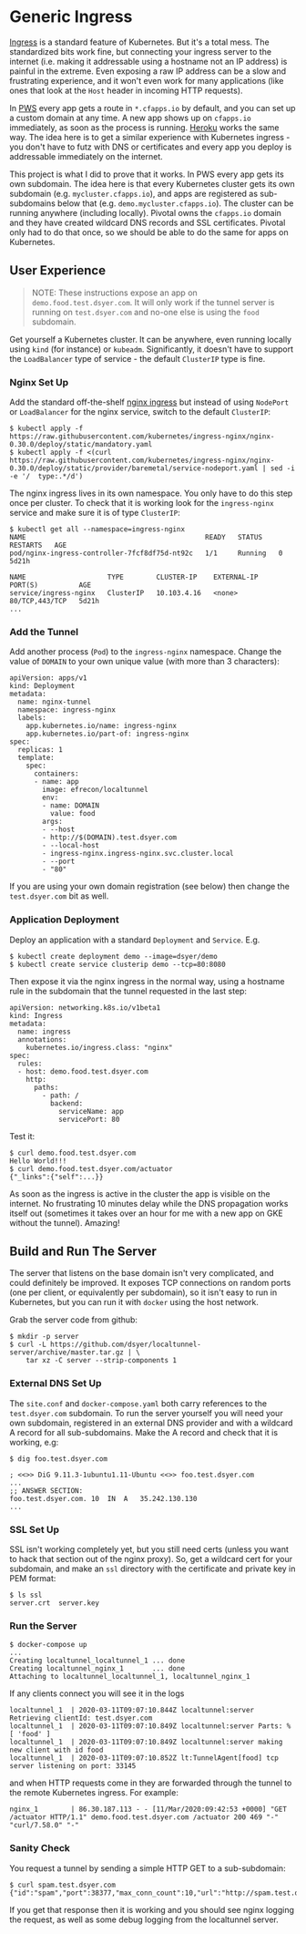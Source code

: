# Generic Ingress

[Ingress](https://kubernetes.io/docs/concepts/services-networking/ingress/) is a standard feature of Kubernetes. But it's a total mess. The standardized bits work fine, but connecting your ingress server to the internet (i.e. making it addressable using a hostname not an IP address) is painful in the extreme. Even exposing a raw IP address can be a slow and frustrating experience, and it won't even work for many applications (like ones that look at the `Host` header in incoming HTTP requests).

In [PWS](https://run.pivotal.io/) every app gets a route in `*.cfapps.io` by default, and you can set up a custom domain at any time. A new app shows up on `cfapps.io` immediately, as soon as the process is running. [Heroku](https://heroku.com) works the same way. The idea here is to get a similar experience with Kubernetes ingress - you don't have to futz with DNS or certificates and every app you deploy is addressable immediately on the internet. 

This project is what I did to prove that it works. In PWS every app gets its own subdomain. The idea here is that every Kubernetes cluster gets its own subdomain (e.g. `mycluster.cfapps.io`), and apps are registered as sub-subdomains below that (e.g. `demo.mycluster.cfapps.io`). The cluster can be running anywhere (including locally). Pivotal owns the `cfapps.io` domain and they have created wildcard DNS records and SSL certificates. Pivotal only had to do that once, so we should be able to do the same for apps on Kubernetes.

## User Experience

> NOTE: These instructions expose an app on `demo.food.test.dsyer.com`. It will only work if the tunnel server is running on `test.dsyer.com` and no-one else is using the `food` subdomain.

Get yourself a Kubernetes cluster. It can be anywhere, even running locally using `kind` (for instance) or `kubeadm`. Significantly, it doesn't have to support the `LoadBalancer` type of service - the default `ClusterIP` type is fine.

### Nginx Set Up

Add the standard off-the-shelf [nginx ingress](https://github.com/kubernetes/ingress-nginx) but instead of using `NodePort` or `LoadBalancer` for the nginx service, switch to the default `ClusterIP`:

```
$ kubectl apply -f https://raw.githubusercontent.com/kubernetes/ingress-nginx/nginx-0.30.0/deploy/static/mandatory.yaml
$ kubectl apply -f <(curl https://raw.githubusercontent.com/kubernetes/ingress-nginx/nginx-0.30.0/deploy/static/provider/baremetal/service-nodeport.yaml | sed -i -e '/  type:.*/d')
```

The nginx ingress lives in its own namespace. You only have to do this step once per cluster. To check that it is working look for the `ingress-nginx` service and make sure it is of type `ClusterIP`:

```
$ kubectl get all --namespace=ingress-nginx
NAME                                            READY   STATUS    RESTARTS   AGE
pod/nginx-ingress-controller-7fcf8df75d-nt92c   1/1     Running   0          5d21h

NAME                    TYPE        CLUSTER-IP    EXTERNAL-IP   PORT(S)          AGE
service/ingress-nginx   ClusterIP   10.103.4.16   <none>        80/TCP,443/TCP   5d21h
...
```

### Add the Tunnel

Add another process (`Pod`) to the `ingress-nginx` namespace. Change the value of `DOMAIN` to your own unique value (with more than 3 characters):

```
apiVersion: apps/v1
kind: Deployment
metadata:
  name: nginx-tunnel
  namespace: ingress-nginx
  labels:
    app.kubernetes.io/name: ingress-nginx
    app.kubernetes.io/part-of: ingress-nginx
spec:
  replicas: 1
  template:
    spec:
      containers:
      - name: app
        image: efrecon/localtunnel
        env:
        - name: DOMAIN
          value: food
        args:
        - --host
        - http://$(DOMAIN).test.dsyer.com
        - --local-host
        - ingress-nginx.ingress-nginx.svc.cluster.local
        - --port
        - "80"
```

If you are using your own domain registration (see below) then change the `test.dsyer.com` bit as well.

### Application Deployment

Deploy an application with a standard `Deployment` and `Service`. E.g.

```
$ kubectl create deployment demo --image=dsyer/demo
$ kubectl create service clusterip demo --tcp=80:8080
```

Then expose it via the nginx ingress in the normal way, using a hostname rule in the subdomain that the tunnel requested in the last step:

```
apiVersion: networking.k8s.io/v1beta1
kind: Ingress
metadata:
  name: ingress
  annotations:
    kubernetes.io/ingress.class: "nginx"
spec:
  rules:
  - host: demo.food.test.dsyer.com
    http:
      paths:
        - path: /
          backend:
            serviceName: app
            servicePort: 80
```

Test it:

```
$ curl demo.food.test.dsyer.com
Hello World!!!
$ curl demo.food.test.dsyer.com/actuator
{"_links":{"self":...}}
```

As soon as the ingress is active in the cluster the app is visible on the internet. No frustrating 10 minutes delay while the DNS propagation works itself out (sometimes it takes over an hour for me with a new app on GKE without the tunnel). Amazing!

## Build and Run The Server

The server that listens on the base domain isn't very complicated, and could definitely be improved. It exposes TCP connections on random ports (one per client, or equivalently per subdomain), so it isn't easy to run in Kubernetes, but you can run it with `docker` using the host network.

Grab the server code from github:

```
$ mkdir -p server
$ curl -L https://github.com/dsyer/localtunnel-server/archive/master.tar.gz | \
    tar xz -C server --strip-components 1
```

### External DNS Set Up

The `site.conf` and `docker-compose.yaml` both carry references to the `test.dsyer.com` subdomain. To run the server yourself you will need  your own subdomain, registered in an external DNS provider and with a wildcard A record for all sub-subdomains. Make the A record and check that it is working, e.g:

```
$ dig foo.test.dsyer.com

; <<>> DiG 9.11.3-1ubuntu1.11-Ubuntu <<>> foo.test.dsyer.com
...
;; ANSWER SECTION:
foo.test.dsyer.com.	10	IN	A	35.242.130.130
...
```

### SSL Set Up

SSL isn't working completely yet, but you still need certs (unless you want to hack that section out of the nginx proxy). So, get a wildcard cert for your subdomain, and make an `ssl` directory with the certificate and private key in PEM format:

```
$ ls ssl
server.crt  server.key
```

### Run the Server

```
$ docker-compose up
...
Creating localtunnel_localtunnel_1 ... done
Creating localtunnel_nginx_1       ... done
Attaching to localtunnel_localtunnel_1, localtunnel_nginx_1
```

If any clients connect you will see it in the logs

```
localtunnel_1  | 2020-03-11T09:07:10.844Z localtunnel:server Retrieving clientId: test.dsyer.com
localtunnel_1  | 2020-03-11T09:07:10.849Z localtunnel:server Parts: % [ 'food' ]
localtunnel_1  | 2020-03-11T09:07:10.849Z localtunnel:server making new client with id food
localtunnel_1  | 2020-03-11T09:07:10.852Z lt:TunnelAgent[food] tcp server listening on port: 33145
```

and when HTTP requests come in they are forwarded through the tunnel to the remote Kubernetes ingress. For example:

```
nginx_1        | 86.30.187.113 - - [11/Mar/2020:09:42:53 +0000] "GET /actuator HTTP/1.1" demo.food.test.dsyer.com /actuator 200 469 "-" "curl/7.58.0" "-"
```

### Sanity Check

You request a tunnel by sending a simple HTTP GET to a sub-subdomain:

```
$ curl spam.test.dsyer.com
{"id":"spam","port":38377,"max_conn_count":10,"url":"http://spam.test.dsyer.com"}
```

If you get that response then it is working and you should see nginx logging the request, as well as some debug logging from the localtunnel server.